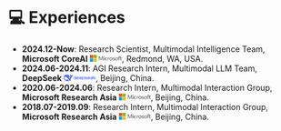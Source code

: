 # 💻 Experiences
- **2024.12-Now**: Research Scientist, Multimodal Intelligence Team, **Microsoft CoreAI** <img src='./images/microsoft_logo.svg' style='width: 4em;'>, Redmond, WA, USA.
- **2024.06-2024.11**: AGI Research Intern, Multimodal LLM Team, **DeepSeek** <img src='./images/deepseek_logo.png' style='width: 4em;'>, Beijing, China.
- **2020.06-2024.06**: Research Intern, Multimodal Interaction Group, **Microsoft Research Asia** <img src='./images/microsoft_logo.svg' style='width: 4em;'>, Beijing, China.
- **2018.07-2019.09**: Research Intern, Multimodal Interaction Group, **Microsoft Research Asia** <img src='./images/microsoft_logo.svg' style='width: 4em;'>, Beijing, China.